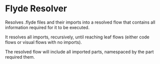 # Flyde Resolver

Resolves .flyde files and their imports into a resolved flow that contains all information required for it to be executed.

It resolves all imports, recursively, until reaching leaf flows (either code flows or visual flows with no imports).

The resolved flow will include all imported parts, namespaced by the part required them.
